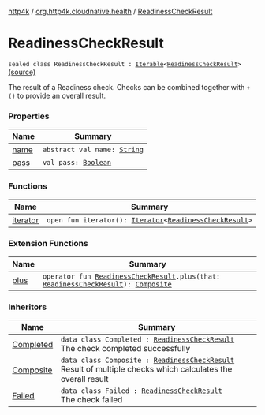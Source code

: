 [http4k](../../index.md) / [org.http4k.cloudnative.health](../index.md) / [ReadinessCheckResult](./index.md)

# ReadinessCheckResult

`sealed class ReadinessCheckResult : `[`Iterable`](https://kotlinlang.org/api/latest/jvm/stdlib/kotlin.collections/-iterable/index.html)`<`[`ReadinessCheckResult`](./index.md)`>` [(source)](https://github.com/http4k/http4k/blob/master/http4k-cloudnative/src/main/kotlin/org/http4k/cloudnative/health/ReadinessCheckResult.kt#L14)

The result of a Readiness check. Checks can be combined together with `+()` to provide an overall result.

### Properties

| Name | Summary |
|---|---|
| [name](name.md) | `abstract val name: `[`String`](https://kotlinlang.org/api/latest/jvm/stdlib/kotlin/-string/index.html) |
| [pass](pass.md) | `val pass: `[`Boolean`](https://kotlinlang.org/api/latest/jvm/stdlib/kotlin/-boolean/index.html) |

### Functions

| Name | Summary |
|---|---|
| [iterator](iterator.md) | `open fun iterator(): `[`Iterator`](https://kotlinlang.org/api/latest/jvm/stdlib/kotlin.collections/-iterator/index.html)`<`[`ReadinessCheckResult`](./index.md)`>` |

### Extension Functions

| Name | Summary |
|---|---|
| [plus](../plus.md) | `operator fun `[`ReadinessCheckResult`](./index.md)`.plus(that: `[`ReadinessCheckResult`](./index.md)`): `[`Composite`](../-composite/index.md) |

### Inheritors

| Name | Summary |
|---|---|
| [Completed](../-completed/index.md) | `data class Completed : `[`ReadinessCheckResult`](./index.md)<br>The check completed successfully |
| [Composite](../-composite/index.md) | `data class Composite : `[`ReadinessCheckResult`](./index.md)<br>Result of multiple checks which calculates the overall result |
| [Failed](../-failed/index.md) | `data class Failed : `[`ReadinessCheckResult`](./index.md)<br>The check failed |
